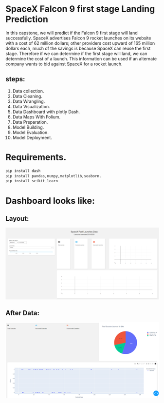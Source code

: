 # SpaceX Falcon 9 first stage Landing Prediction
In this capstone, we will predict if the Falcon 9 first stage will land successfully. SpaceX advertises Falcon 9 rocket launches on its website with a cost of 62 million dollars; other providers cost upward of 165 million dollars each, much of the savings is because SpaceX can reuse the first stage. Therefore if we can determine if the first stage will land, we can determine the cost of a launch. This information can be used if an alternate company wants to bid against SpaceX for a rocket launch.

## steps:
1. Data collection.
2. Data Cleaning.
3. Data Wrangling.
4. Data Visualization.
5. Data Dashboard with plotly Dash.
6. Data Maps With Folium.
7. Data Preparation.
8. Model Building.
9. Model Evaluation.
10. Model Deployment.

# Requirements.
```python
pip install dash
pip install pandas,numpy,matplotlib,seaborn.
pip install scikit_learn
```

# Dashboard looks like:
## Layout:

![Dashboard](https://github.com/sharmatriloknath/SpaceX-End-To-End-Machine-Learning-Project/blob/main/Images/Dashboard.png?raw=true)

## After Data:

![Dashboard](https://github.com/sharmatriloknath/SpaceX-End-To-End-Machine-Learning-Project/blob/main/Images/Final%20Dashboard.png?raw=true)
